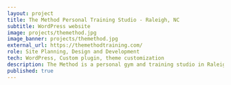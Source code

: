```yaml
---
layout: project
title: The Method Personal Training Studio - Raleigh, NC
subtitle: WordPress website
image: projects/themethod.jpg
image_banner: projects/themethod.jpg
external_url: https://themethodtraining.com/
role: Site Planning, Design and Development
tech: WordPress, Custom plugin, theme customization
description: The Method is a personal gym and training studio in Raleigh, North Carolina.
published: true
---
```


<!-- ### Overview
 
### Concept

### Architecture

### Wireframes

### Mockups -->
